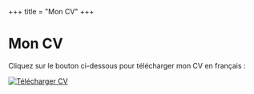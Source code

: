 +++
title = "Mon CV"
+++

# Mon CV

Cliquez sur le bouton ci-dessous pour télécharger mon CV en français :

[![Télécharger CV](https://img.shields.io/badge/T%C3%A9l%C3%A9charger%20CV-Fran%C3%A7ais-blue)](/static/documents/PIERRET_CV-FR.pdf)
